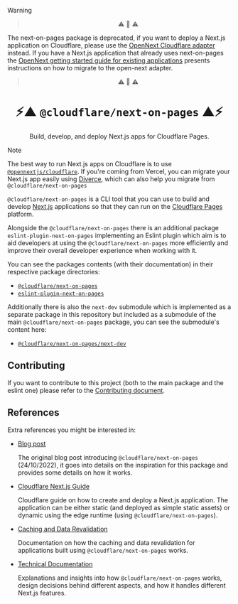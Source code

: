 > [!WARNING]
>
> > <p align="center">⚠️ 🚧 ⚠️</p>
>
> The next-on-pages package is deprecated, if you want to deploy a Next.js application on Cloudflare, please use the [OpenNext Cloudflare adapter](https://opennext.js.org/cloudflare) instead.
> If you have a Next.js application that already uses next-on-pages the [OpenNext getting started guide for existing applications](https://opennext.js.org/cloudflare/get-started#existing-nextjs-apps) presents instructions on how to migrate to the open-next adapter.
>
> > <p align="center">⚠️ 🚧 ⚠️</p>

<p align="center">
  <h1 align="center">⚡▲ <code>@cloudflare/next-on-pages</code> ▲⚡</h1>

  <p align="center">Build, develop, and deploy Next.js apps for Cloudflare Pages.</p>
</p>

> [!NOTE]
> The best way to run Next.js apps on Cloudflare is to use [`@opennextjs/cloudflare`](https://opennext.js.org/cloudflare). If you're coming from Vercel, you can migrate your Next.js app easily using [Diverce](https://github.com/ygwyg/diverce), which can also help you migrate from `@cloudflare/next-on-pages`

`@cloudflare/next-on-pages` is a CLI tool that you can use to build and develop [Next.js](https://nextjs.org/) applications so that they can run on the [Cloudflare Pages](https://pages.cloudflare.com/) platform.

Alongside the `@cloudflare/next-on-pages` there is an additional package `eslint-plugin-next-on-pages` implementing an Eslint plugin which aim is to aid developers at using the `@cloudflare/next-on-pages` more efficiently and improve their overall developer experience when working with it.

You can see the packages contents (with their documentation) in their respective package directories:

- [`@cloudflare/next-on-pages`](https://github.com/cloudflare/next-on-pages/tree/main/packages/next-on-pages#cloudflarenext-on-pages)
- [`eslint-plugin-next-on-pages`](https://github.com/cloudflare/next-on-pages/tree/main/packages/eslint-plugin-next-on-pages#eslint-plugin-next-on-pages)

Additionally there is also the `next-dev` submodule which is implemented as a separate package in this repository but included as a submodule of the main `@cloudflare/next-on-pages` package, you can see the submodule's content here:

- [`@cloudflare/next-on-pages/next-dev`](https://github.com/cloudflare/next-on-pages/tree/main/internal-packages/next-dev)

## Contributing

If you want to contribute to this project (both to the main package and the eslint one) please refer to the [Contributing document](./docs/contributing.md).

## References

Extra references you might be interested in:

- [Blog post](https://blog.cloudflare.com/next-on-pages)

  The original blog post introducing `@cloudflare/next-on-pages` (24/10/2022), it goes into details on the inspiration for this package and provides some details on how it works.

- [Cloudflare Next.js Guide](https://developers.cloudflare.com/pages/framework-guides/deploy-a-nextjs-site/)

  Cloudflare guide on how to create and deploy a Next.js application. The application can be either static (and deployed as simple static assets) or dynamic using the edge runtime (using `@cloudflare/next-on-pages`).

- [Caching and Data Revalidation](./packages/next-on-pages/docs/caching.md)

  Documentation on how the caching and data revalidation for applications built using `@cloudflare/next-on-pages` works.

- [Technical Documentation](./docs/technical)

  Explanations and insights into how `@cloudflare/next-on-pages` works, design decisions behind different aspects, and how it handles different Next.js features.
